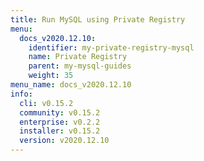```yaml
---
title: Run MySQL using Private Registry
menu:
  docs_v2020.12.10:
    identifier: my-private-registry-mysql
    name: Private Registry
    parent: my-mysql-guides
    weight: 35
menu_name: docs_v2020.12.10
info:
  cli: v0.15.2
  community: v0.15.2
  enterprise: v0.2.2
  installer: v0.15.2
  version: v2020.12.10
---
```


